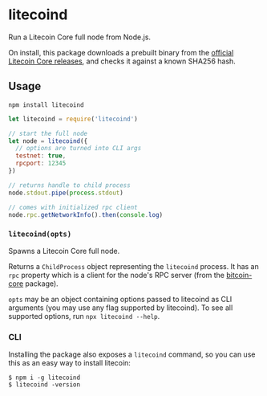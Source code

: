 # litecoind

Run a Litecoin Core full node from Node.js.

On install, this package downloads a prebuilt binary from the [official Litecoin Core releases](https://litecoin.org/), and checks it against a known SHA256 hash.

## Usage
`npm install litecoind`

```js
let litecoind = require('litecoind')

// start the full node
let node = litecoind({
  // options are turned into CLI args
  testnet: true,
  rpcport: 12345
})

// returns handle to child process
node.stdout.pipe(process.stdout)

// comes with initialized rpc client
node.rpc.getNetworkInfo().then(console.log)
```

### `litecoind(opts)`

Spawns a Litecoin Core full node.

Returns a `ChildProcess` object representing the `litecoind` process. It has an `rpc` property which is a client for the node's RPC server (from the [bitcoin-core](https://github.com/ruimarinho/bitcoin-core) package).

`opts` may be an object containing options passed to litecoind as CLI arguments (you may use any flag supported by litecoind). To see all supported options, run `npx litecoind --help`.

### CLI

Installing the package also exposes a `litecoind` command, so you can use this as an easy way to install litecoin:
```
$ npm i -g litecoind
$ litecoind -version
```

